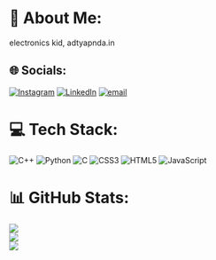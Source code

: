 # 💫 About Me:
electronics kid, adtyapnda.in


## 🌐 Socials:
[![Instagram](https://img.shields.io/badge/Instagram-%23E4405F.svg?logo=Instagram&logoColor=white)](https://instagram.com/adtyapnda) [![LinkedIn](https://img.shields.io/badge/LinkedIn-%230077B5.svg?logo=linkedin&logoColor=white)](https://linkedin.com/in/adtyapnda) [![email](https://img.shields.io/badge/Email-D14836?logo=gmail&logoColor=white)](mailto:adtyapnda@gmail.com) 

# 💻 Tech Stack:
![C++](https://img.shields.io/badge/c++-%2300599C.svg?style=for-the-badge&logo=c%2B%2B&logoColor=white) ![Python](https://img.shields.io/badge/python-3670A0?style=for-the-badge&logo=python&logoColor=ffdd54) ![C](https://img.shields.io/badge/c-%2300599C.svg?style=for-the-badge&logo=c&logoColor=white) ![CSS3](https://img.shields.io/badge/css3-%231572B6.svg?style=for-the-badge&logo=css3&logoColor=white) ![HTML5](https://img.shields.io/badge/html5-%23E34F26.svg?style=for-the-badge&logo=html5&logoColor=white) ![JavaScript](https://img.shields.io/badge/javascript-%23323330.svg?style=for-the-badge&logo=javascript&logoColor=%23F7DF1E)
# 📊 GitHub Stats:
![](https://github-readme-stats.vercel.app/api?username=adtyapnda&theme=dark&hide_border=false&include_all_commits=false&count_private=false)<br/>
![](https://nirzak-streak-stats.vercel.app/?user=adtyapnda&theme=dark&hide_border=false)<br/>
![](https://github-readme-stats.vercel.app/api/top-langs/?username=adtyapnda&theme=dark&hide_border=false&include_all_commits=false&count_private=false&layout=compact)

<!-- Proudly created with GPRM ( https://gprm.itsvg.in ) -->
